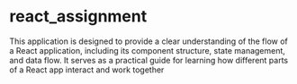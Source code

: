 # react_assignment
This application is designed to provide a clear understanding of the flow of a React application, including its component structure, state management, and data flow. It serves as a practical guide for learning how different parts of a React app interact and work together

